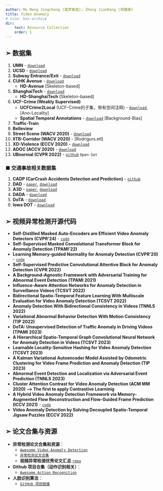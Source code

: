 ```yaml
---
author: Mo Meng Jingcheng (莫梦竟成); Zheng JianKang (郑健康)
title: Video Anomaly
# icon: box-archive
dir:
    text: Resource Collection
    order: 1
---
```


## ➢ 数据集

1. **UMN** - [`download`](http://mha.cs.umn.edu/)
2. **UCSD** - [`download`](http://www.svcl.ucsd.edu/projects/anomaly/dataset.html)
3. **Subway Entrance/Exit** - [`download`](http://vision.eecs.yorku.ca/research/anomalous-behaviour-data/)
4. **CUHK Avenue** - [`download`](http://www.cse.cuhk.edu.hk/leojia/projects/detectabnormal/dataset.html)
   - **HD-Avenue** [Skeleton-based]
5. **ShanghaiTech** - [`download`](https://svip-lab.github.io/dataset/campus_dataset.html)
   - **HD-ShanghaiTech** [Skeleton-based]
6. **UCF-Crime (Weakly Supervised)**
   - **UCFCrime2Local** (UCF-Crime的子集，带有空间注释) - [`download`](http://imagelab.ing.unimore.it/UCFCrime2Local), [Ano-Locality]
   - **Spatial Temporal Annotations** - [`download`](https://github.com/xuzero/UCFCrime_BoundingBox_Annotation) [Background-Bias]
7. **Traffic-Train**
8. **Belleview**
9. **Street Scene (WACV 2020)** - [`download`](https://www.merl.com/demos/video-anomaly-detection)
10. **IITB-Corridor (WACV 2020)** - [Rodrigurs.etl]
11. **XD-Violence (ECCV 2020)** - [`download`](https://roc-ng.github.io/XD-Violence/)
12. **ADOC (ACCV 2020)** - [`download`](http://qil.uh.edu/main/datasets/)
13. **UBnormal (CVPR 2022)** - [`github`](https://github.com/lilygeorgescu/UBnormal) `Open-Set`

### ■ 交通事故相关数据集

1. **CADP (CarCrash Accidents Detection and Prediction)** - [`github`](https://github.com/ankitshah009/CarCrash_forecasting_and_detection)
2. **DAD** - [`paper`](https://yuxng.github.io/chan_accv16.pdf), [`download`](https://aliensunmin.github.io/project/dashcam/)
3. **A3D** - [`paper`](https://arxiv.org/abs/1903.00618?), [`download`](https://github.com/MoonBlvd/tad-IROS2019)
4. **DADA** - [`download`](https://github.com/JWFangit/LOTVS-DADA)
5. **DoTA** - [`download`](https://github.com/MoonBlvd/Detection-of-Traffic-Anomaly)
6. **Iowa DOT** - [`download`](https://www.aicitychallenge.org/2018-ai-city-challenge/)

## ➢ 视频异常检测开源代码

- **Self-Distilled Masked Auto-Encoders are Efficient Video Anomaly Detectors (CVPR'24)** - [`code`](https://github.com/ristea/aed-mae)
- **Self-Supervised Masked Convolutional Transformer Block for Anomaly Detection (TPAMI'22)**
- **Learning Memory-guided Normality for Anomaly Detection (CVPR'20)** - [`code`](https://github.com/cvlab-yonsei/MNAD)
- **Self-Supervised Predictive Convolutional Attentive Block for Anomaly Detection (CVPR 2022)**
- **A Background-Agnostic Framework with Adversarial Training for Abnormal Event Detection (TPAMI 2021)**
- **Influence-Aware Attention Networks for Anomaly Detection in Surveillance Videos (TCSVT 2022)**
- **Bidirectional Spatio-Temporal Feature Learning With Multiscale Evaluation for Video Anomaly Detection (TCSVT 2022)**
- **Anomaly Detection With Bidirectional Consistency in Videos (TNNLS 2022)**
- **Variational Abnormal Behavior Detection With Motion Consistency (TIP 2022)**
- **DoTA: Unsupervised Detection of Traffic Anomaly in Driving Videos (TPAMI 2023)**
- **A Hierarchical Spatio-Temporal Graph Convolutional Neural Network for Anomaly Detection in Videos (TCSVT 2023)**
- **Learnable Locality-Sensitive Hashing for Video Anomaly Detection (TCSVT 2023)**
- **A Kalman Variational Autoencoder Model Assisted by Odometric Clustering for Video Frame Prediction and Anomaly Detection (TIP 2023)**
- **Abnormal Event Detection and Localization via Adversarial Event Prediction (TNNLS 2023)**
- **Cluster Attention Contrast for Video Anomaly Detection (ACM MM 2020) --> The first to apply Contrastive Learninig**
- **A Hybrid Video Anomaly Detection Framework via Memory-Augmented Flow Reconstruction and Flow-Guided Frame Prediction (ICCV 2021)** - [`code`](https://github.com/LiUzHiAn/hf2vad)
- **Video Anomaly Detection by Solving Decoupled Spatio-Temporal Jigsaw Puzzles (ECCV 2022)**

## ➢ 论文合集与资源

- **异常检测论文合集和资源**：
  - [`Awesome Video Anomaly Detection`](https://github.com/fjchange/awesome-video-anomaly-detection)
  - [`异常检测论文合集`](https://github.com/shot1107/anomaly_detection_papers)
  - **视频异常检测优秀论文汇总** [`repo`](https://github.com/fjchange/awesome-video-anomaly-detection/blob/master/README.md)
- **Github 项目合集（动作识别相关）**：
  - [`Awesome Action Recognition`](https://github.com/jinwchoi/awesome-action-recognition)
- **人脸识别算法**：
  - [`GitHub 项目链接`](https://github.com/ageitgey/face_recognition)
